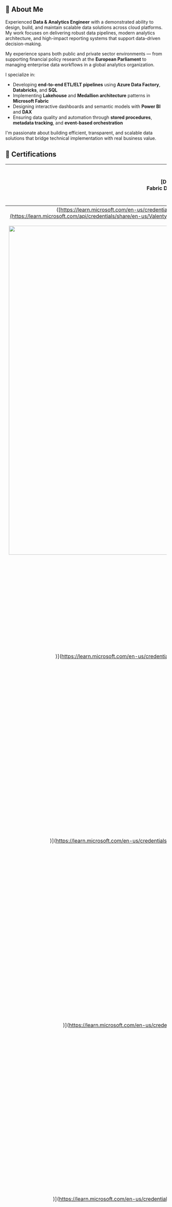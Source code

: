 ## 👋 About Me

Experienced **Data & Analytics Engineer** with a demonstrated ability to design, build, and maintain scalable data solutions across cloud platforms. My work focuses on delivering robust data pipelines, modern analytics architecture, and high-impact reporting systems that support data-driven decision-making.

My experience spans both public and private sector environments — from supporting financial policy research at the **European Parliament** to managing enterprise data workflows in a global analytics organization.

I specialize in:

- Developing **end-to-end ETL/ELT pipelines** using **Azure Data Factory**, **Databricks**, and **SQL**
- Implementing **Lakehouse** and **Medallion architecture** patterns in **Microsoft Fabric**
- Designing interactive dashboards and semantic models with **Power BI** and **DAX**
- Ensuring data quality and automation through **stored procedures**, **metadata tracking**, and **event-based orchestration**

I'm passionate about building efficient, transparent, and scalable data solutions that bridge technical implementation with real business value.


## 📜 Certifications

| [DP-700] <br> Fabric Data Engineer | [DP-600]([https://learn.microsoft.com/en-us/credentials/certifications/fabric-analytics-engineer-associate](https://learn.microsoft.com/api/credentials/share/en-us/ValentynSobeiko/D62A34347101E0A9?sharingId=BCA0823FB657BA9C)/) <br> Fabric Analytics Engineer | [DP-900]([https://learn.microsoft.com/en-us/credentials/certifications/azure-data-fundamentals](https://learn.microsoft.com/api/credentials/share/en-us/ValentynSobeiko/ACBE757E05D49428?sharingId=BCA0823FB657BA9C)/) <br> Azure Data Fundamentals | [DP-420]([https://learn.microsoft.com/en-us/credentials/certifications/power-bi-data-analyst-associate/](https://learn.microsoft.com/api/credentials/share/en-us/ValentynSobeiko/D926BDCE1CCD6CDD?sharingId=BCA0823FB657BA9C)) <br> Azure Cosmos DB Developer | [Databricks Fundamentals]([https://www.databricks.com/learn/certification/data-engineer-associate](https://credentials.databricks.com/b2609cf5-df7e-4024-bb50-735e1d649791#acc.DQuvGaRy)) | Databricks <br> Data Engineer Associate *(in progress)* |
|:---:|:---:|:---:|:---:|:---:|:---:|
|([https://learn.microsoft.com/en-us/credentials/certifications/fabric-data-engineer-associate/](https://learn.microsoft.com/api/credentials/share/en-us/ValentynSobeiko/F9D3EC549504FBAE?sharingId=BCA0823FB657BA9C)) [![](<img width="1024" height="1024" alt="image" src="https://github.com/user-attachments/assets/b73716e4-9d5d-491f-b242-feff6d4d48f8" />
)](https://learn.microsoft.com/en-us/credentials/certifications/fabric-data-engineer-associate/) | [![](<img width="600" height="600" alt="image" src="https://github.com/user-attachments/assets/e86e6b38-11ef-41bc-918f-a8891ab2f381" />
)](https://learn.microsoft.com/en-us/credentials/certifications/fabric-analytics-engineer-associate/) | [![](<img width="512" height="512" alt="image" src="https://github.com/user-attachments/assets/1f4c48cf-43aa-46ec-b1e7-44549fab505c" />
)](https://learn.microsoft.com/en-us/credentials/certifications/azure-data-fundamentals/) | [![](<img width="600" height="600" alt="image" src="https://github.com/user-attachments/assets/97eab327-0a77-4a2d-b297-99fa923ed08b" />
)](https://learn.microsoft.com/en-us/credentials/certifications/power-bi-data-analyst-associate/) | [![](<img width="400" height="447" alt="image" src="https://github.com/user-attachments/assets/95814f0c-ca7f-4b91-a517-bc3fc80f0ef5" />
)](https://www.databricks.com/learn/certification/data-engineer-associate) | ![](assets/certs/databricks-in-progress.png) |



## 🚀 Featured Projects

### SQL Data Warehouse & Analytics
📅 Jul 2025 | 🛠️ [SQL Data Warehouse & Analytics](https://github.com/ValentynSobeiko/SQL-Data-Warehouse-Project)  

Built a modern data warehouse using SQL Server, integrating ERP and CRM datasets via custom SQL-based ETL pipelines. 
Applied Medallion Architecture (Bronze, Silver, Gold) to ingest, cleanse, and transform data into an optimized star schema. 
Delivered SQL reports analyzing customer behavior, product performance, and sales trends.

**Result:** Enabled full analytical workflow using structured SQL pipelines, improving data accessibility and decision-making

|Architecture Diagram|
| ----------- |
| <img width="10110" height="7300" alt="Architecture Diagram NEW" src="https://github.com/user-attachments/assets/69577691-3341-452a-9fa5-d900282fa4d3" />| 


---

### NYC Taxi Data Engineering & BI Project – Microsoft Fabric  
📅 Apr 2025 | Data Engineering Project [PySpark Pipeline](https://github.com/ValentynSobeiko/NYC-Taxi-Data-Engineering-Project) • BI Engineering Project [Dataflows & BI Layer](https://github.com/ValentynSobeiko/NYC-Taxi-Data-Analytics---BI-Engineering-Project)

Designed and delivered two end-to-end data pipelines using Microsoft Fabric to process 3.7M+ NYC Yellow Taxi trip records. The solution utilized a
scalable Lakehouse architecture with raw data ingestion via ADLS Gen2 and Data Factory, multi-layered transformations (Dataflows Gen2, stored procedures, PySpark), and Power BI for dynamic reporting. Implemented metadata logging and event-based triggers to ensure full automation and transparency.

**Result:** Improved data pipeline reliability and reduced manual intervention by 80

|Data Engineering Project Architecture|
| ----------- |
| <img width="13650" height="8310" alt="image" src="https://github.com/user-attachments/assets/1ec47e7e-281e-4465-845e-f508c3a902b4" />| 


|BI Engineering Project Architecture|
| ----------- |
| <img width="15160" height="6450" alt="Solution architecture" src="https://github.com/user-attachments/assets/63f8f86f-be32-46f7-9641-520dd9fbb9a0" />|

---

### Automated Sales Data ETL Pipeline (Azure)
📅 Nov 2024 | [ETL Pipeline](https://github.com/ValentynSobeiko/Azure-End-to-End-Data-Engineering-Real-Time-Project)

Built a fully automated ETL pipeline in Azure to process sales data from a local SQL database to Power BI.
Used Azure Data Factory and Azure Databricks for orchestration and transformation, enabling real-time insights into sales performance. 

**Result:** Enabled stakeholders to monitor sales trends live, boosting reporting efficiency.


||
| ----------- |
|<img width="14400" height="8300" alt="image" src="https://github.com/user-attachments/assets/baf7fdea-a468-4b9c-a246-eaf523e8191c" />|

---

### PwC - Power BI Job Simulation

📅 Oct 2024 | [Diversity & Inclusion](https://github.com/ValentynSobeiko/PwC-Power-BI-Diversity-and-Inclusion) • [Customer Retention](https://github.com/ValentynSobeiko/-PwC-Power-BI-Customer-Retention) • [Call Centre Trends](https://github.com/ValentynSobeiko/PwC-Power-BI-Call-Centre-Trends)

Developed 3 interactive dashboards using Power BI and DAX, analyzing 15,000+ records across diversity and inclusion, customer retention, and call center performance. Calculated and visualized key HR and churn KPIs, including 7K+ high-risk customers ($16M revenue at risk), 22% turnover in Finance, and agent satisfaction gaps (avg. rating 3.4/5).
**Result:** Enabled leadership to identify and prioritize critical issues faster, enhancing strategic decision-making with clear, actionable insights..
